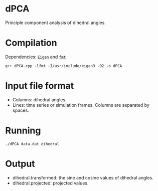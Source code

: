 # dPCA
Principle component analysis of dihedral angles.

# Compilation
Dependencies: [`Eigen`](https://gitlab.com/libeigen/eigen) and [`fmt`](https://github.com/fmtlib/fmt)
```
g++ dPCA.cpp -lfmt -I/usr/include/eigen3 -O2 -o dPCA
```

# Input file format
- Columns: dihedral angles.
- Lines: time series or simulation frames.
Columns are separated by spaces.

# Running
```
./dPCA data.dat dihedral
```

# Output
- dihedral.transformed: the sine and cosine values of dihedral angles.
- dihedral.projected: projected values.
